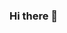 ### Hi there 👋

<!--
**LupitaOc10/LupitaOc10** is a ✨ _special_ ✨ repository because its `README.md` (this file) appears on your GitHub profile.

Here are some ideas to get you started:

- 🔭 I’m currently working on... ROBLOX
- 🌱 I’m currently learning ...
- 👯 I’m looking to collaborate on... CECYTEM 
- 🤔 I’m looking for help with ...
- 💬 Ask me about ...
- 📫 How to reach me: ...
- 😄 Pronouns: She
- ⚡ Fun fact: Sip
-->
